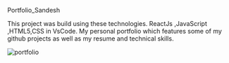 Portfolio_Sandesh

This project was build using these technologies. ReactJs ,JavaScript ,HTML5,CSS in VsCode.
My personal portfolio which features some of my github projects as well as my resume and technical skills.


![portfolio](https://user-images.githubusercontent.com/108225877/181173088-1e8fe298-f9a5-4386-bbc7-88f198ba3fa2.png)

